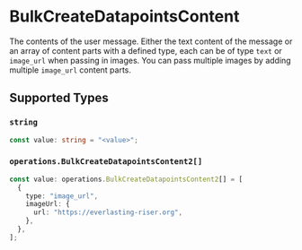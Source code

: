 # BulkCreateDatapointsContent

The contents of the user message. Either the text content of the message or an array of content parts with a defined type, each can be of type `text` or `image_url` when passing in images. You can pass multiple images by adding multiple `image_url` content parts. 


## Supported Types

### `string`

```typescript
const value: string = "<value>";
```

### `operations.BulkCreateDatapointsContent2[]`

```typescript
const value: operations.BulkCreateDatapointsContent2[] = [
  {
    type: "image_url",
    imageUrl: {
      url: "https://everlasting-riser.org",
    },
  },
];
```

